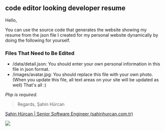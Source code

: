 ## code editor looking developer resume

Hello,

You can use the source code that generates the website showing my resume from the json file I created for my personal website dynamically by doing the following for yourself.

### Files That Need to Be Edited

*   /data/detail.json: You should enter your own personal information in this file in json format.
*   /images/avatar.jpg: You should replace this file with your own photo. (When you update this file, all text areas on your site will be updated as well) That's all :)

_Php is required._

> Regards, Şahin Hürcan

[Şahin Hürcan | Senior Software Engineer (sahinhurcan.com.tr)](https://sahinhurcan.com.tr/)

![](https://33333.cdn.cke-cs.com/kSW7V9NHUXugvhoQeFaf/images/2b840437dbb73f23064beef7bf64f4a12cef854b56b0951e.png)
